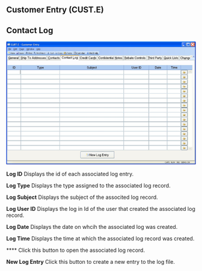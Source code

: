##  Customer Entry (CUST.E)

<PageHeader />

##  Contact Log

![](./CUST-E-4.jpg)

**Log ID** Displays the id of each associated log entry.  
  
**Log Type** Displays the type assigned to the associated log record.  
  
**Log Subject** Displays the subject of the associted log record.  
  
**Log User ID** Displays the log in Id of the user that created the associated
log record.  
  
**Log Date** Displays the date on whcih the associated log was created.  
  
**Log Time** Displays the time at which the associated log record was created.  
  
**** Click this button to open the associated log record.  
  
**New Log Entry** Click this button to create a new entry to the log file.  
  
  
<badge text= "Version 8.10.57" vertical="middle" />

<PageFooter />